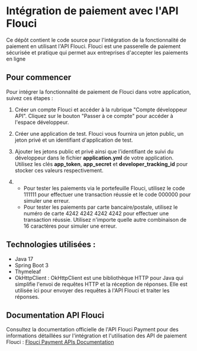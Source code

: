 # Intégration de paiement avec l'API Flouci

Ce dépôt contient le code source pour l'intégration de la fonctionnalité de paiement en utilisant l'API Flouci. Flouci est une passerelle de paiement sécurisée et pratique qui permet aux entreprises d'accepter les paiements en ligne

## Pour commencer
Pour intégrer la fonctionnalité de paiement de Flouci dans votre application, suivez ces étapes :

1. Créer un compte Flouci et accéder à la rubrique "Compte développeur API". Cliquez sur le bouton "Passer à ce compte" pour accéder à l'espace développeur.

2. Créer une application de test. Flouci vous fournira un jeton public, un jeton privé et un identifiant d'application de test.

3. Ajouter les jetons public et privé ainsi que l'identifiant de suivi du développeur dans le fichier **application.yml** de votre application. Utilisez les clés **app_token**, **app_secret** et **developer_tracking_id** pour stocker ces valeurs respectivement.

4. - Pour tester les paiements via le portefeuille Flouci, utilisez le code 111111 pour effectuer une transaction réussie et le code 000000 pour simuler une erreur.
   - Pour tester les paiements par carte bancaire/postale, utilisez le numéro de carte 4242 4242 4242 4242 pour effectuer une transaction réussie. Utilisez n'importe quelle autre combinaison de 16 caractères pour simuler une erreur.

## Technologies utilisées :
- Java 17
- Spring Boot 3
- Thymeleaf
- OkHttpClient : OkHttpClient est une bibliothèque HTTP pour Java qui simplifie l'envoi de requêtes HTTP et la réception de réponses. Elle est utilisée ici pour envoyer des requêtes à l'API Flouci et traiter les réponses.

## Documentation API Flouci
Consultez la documentation officielle de l'API Flouci Payment pour des informations détaillées sur l'intégration et l'utilisation des API de paiement Flouci : [Flouci Payment APIs Documentation](https://flouci.stoplight.io/docs/flouci-payment-apis/6c9b5ad7358c9-fr-flouci-payment-api)
